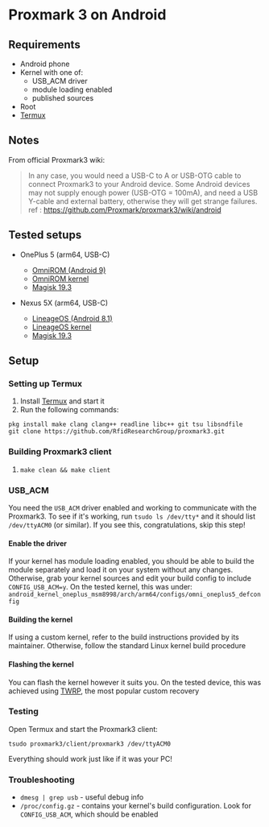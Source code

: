 # Proxmark 3 on Android

## Requirements
- Android phone
- Kernel with one of:
    - USB_ACM driver
    - module loading enabled
    - published sources
- Root
- [Termux](https://play.google.com/store/apps/details?id=com.termux)

## Notes
From official Proxmark3 wiki:
 > In any case, you would need a USB-C to A or USB-OTG cable to connect Proxmark3 to your Android device. Some Android devices may not supply enough power (USB-OTG = 100mA), and need a USB Y-cable and external battery, otherwise they will get strange failures.
ref : https://github.com/Proxmark/proxmark3/wiki/android

## Tested setups

- OnePlus 5 (arm64, USB-C)

  - [OmniROM (Android 9)](https://www.omnirom.org/)
  - [OmniROM kernel](https://www.omnirom.org/)
  - [Magisk 19.3](https://github.com/topjohnwu/Magisk/)

- Nexus 5X (arm64, USB-C)

  - [LineageOS (Android 8.1)](https://download.lineageos.org/)
  - [LineageOS kernel](https://download.lineageos.org/)
  - [Magisk 19.3](https://github.com/topjohnwu/Magisk/)

## Setup
### Setting up Termux
1. Install [Termux](https://play.google.com/store/apps/details?id=com.termux) and start it
2. Run the following commands:
```
pkg install make clang clang++ readline libc++ git tsu libsndfile
git clone https://github.com/RfidResearchGroup/proxmark3.git
```
### Building Proxmark3 client
1. `make clean && make client`

### USB_ACM
You need the `USB_ACM` driver enabled and working to communicate with the Proxmark3. To see if it's working, run `tsudo ls /dev/tty*` and it should list `/dev/ttyACM0` (or similar). If you see this, congratulations, skip this step!

#### Enable the driver
If  your kernel has module loading enabled, you should be able to build the module separately and load it on your system without any changes. Otherwise, grab your kernel sources and edit your build config to include `CONFIG_USB_ACM=y`. On the tested kernel, this was under: `android_kernel_oneplus_msm8998/arch/arm64/configs/omni_oneplus5_defconfig`

#### Building the kernel
If using a custom kernel, refer to the build instructions provided by its maintainer. Otherwise, follow the standard Linux kernel build procedure

#### Flashing the kernel
You can flash the kernel however it suits you. On the tested device, this was achieved using [TWRP](https://twrp.me/), the most popular custom recovery

### Testing
Open Termux and start the Proxmark3 client:
```
tsudo proxmark3/client/proxmark3 /dev/ttyACM0
```
Everything should work just like if it was your PC!

### Troubleshooting
- `dmesg | grep usb` - useful debug info
- `/proc/config.gz` - contains your kernel's build configuration. Look for `CONFIG_USB_ACM`, which should be enabled
